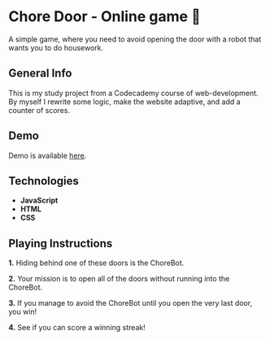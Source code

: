 # Chore Door - Online game :robot:

A simple game, where you need to avoid opening the door with a robot that wants you to do housework.

## General Info

This is my study project from a Codecademy course of web-development. By myself I rewrite some logic, make the website adaptive, and add a counter of scores.

## Demo

Demo is available [here](https://daryabratova.github.io/Chore-Door/src/).

## Technologies

- **JavaScript**
- **HTML**
- **CSS**

## Playing Instructions

**1.** Hiding behind one of these doors is the ChoreBot.

**2.** Your mission is to open all of the doors without running into the ChoreBot.

**3.** If you manage to avoid the ChoreBot until you open the very last door, you win!

**4.** See if you can score a winning streak!
